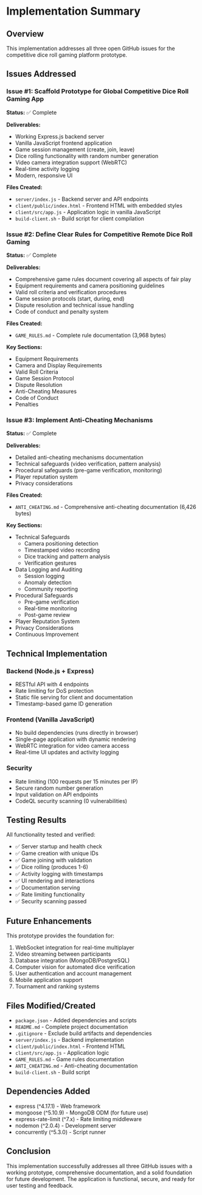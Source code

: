 # Implementation Summary

## Overview
This implementation addresses all three open GitHub issues for the competitive dice roll gaming platform prototype.

## Issues Addressed

### Issue #1: Scaffold Prototype for Global Competitive Dice Roll Gaming App
**Status:** ✅ Complete

**Deliverables:**
- Working Express.js backend server
- Vanilla JavaScript frontend application
- Game session management (create, join, leave)
- Dice rolling functionality with random number generation
- Video camera integration support (WebRTC)
- Real-time activity logging
- Modern, responsive UI

**Files Created:**
- `server/index.js` - Backend server and API endpoints
- `client/public/index.html` - Frontend HTML with embedded styles
- `client/src/app.js` - Application logic in vanilla JavaScript
- `build-client.sh` - Build script for client compilation

### Issue #2: Define Clear Rules for Competitive Remote Dice Roll Gaming
**Status:** ✅ Complete

**Deliverables:**
- Comprehensive game rules document covering all aspects of fair play
- Equipment requirements and camera positioning guidelines
- Valid roll criteria and verification procedures
- Game session protocols (start, during, end)
- Dispute resolution and technical issue handling
- Code of conduct and penalty system

**Files Created:**
- `GAME_RULES.md` - Complete rule documentation (3,968 bytes)

**Key Sections:**
- Equipment Requirements
- Camera and Display Requirements
- Valid Roll Criteria
- Game Session Protocol
- Dispute Resolution
- Anti-Cheating Measures
- Code of Conduct
- Penalties

### Issue #3: Implement Anti-Cheating Mechanisms
**Status:** ✅ Complete

**Deliverables:**
- Detailed anti-cheating mechanisms documentation
- Technical safeguards (video verification, pattern analysis)
- Procedural safeguards (pre-game verification, monitoring)
- Player reputation system
- Privacy considerations

**Files Created:**
- `ANTI_CHEATING.md` - Comprehensive anti-cheating documentation (6,426 bytes)

**Key Sections:**
- Technical Safeguards
  - Camera positioning detection
  - Timestamped video recording
  - Dice tracking and pattern analysis
  - Verification gestures
- Data Logging and Auditing
  - Session logging
  - Anomaly detection
  - Community reporting
- Procedural Safeguards
  - Pre-game verification
  - Real-time monitoring
  - Post-game review
- Player Reputation System
- Privacy Considerations
- Continuous Improvement

## Technical Implementation

### Backend (Node.js + Express)
- RESTful API with 4 endpoints
- Rate limiting for DoS protection
- Static file serving for client and documentation
- Timestamp-based game ID generation

### Frontend (Vanilla JavaScript)
- No build dependencies (runs directly in browser)
- Single-page application with dynamic rendering
- WebRTC integration for video camera access
- Real-time UI updates and activity logging

### Security
- Rate limiting (100 requests per 15 minutes per IP)
- Secure random number generation
- Input validation on API endpoints
- CodeQL security scanning (0 vulnerabilities)

## Testing Results
All functionality tested and verified:
- ✅ Server startup and health check
- ✅ Game creation with unique IDs
- ✅ Game joining with validation
- ✅ Dice rolling (produces 1-6)
- ✅ Activity logging with timestamps
- ✅ UI rendering and interactions
- ✅ Documentation serving
- ✅ Rate limiting functionality
- ✅ Security scanning passed

## Future Enhancements
This prototype provides the foundation for:
1. WebSocket integration for real-time multiplayer
2. Video streaming between participants
3. Database integration (MongoDB/PostgreSQL)
4. Computer vision for automated dice verification
5. User authentication and account management
6. Mobile application support
7. Tournament and ranking systems

## Files Modified/Created
- `package.json` - Added dependencies and scripts
- `README.md` - Complete project documentation
- `.gitignore` - Exclude build artifacts and dependencies
- `server/index.js` - Backend implementation
- `client/public/index.html` - Frontend HTML
- `client/src/app.js` - Application logic
- `GAME_RULES.md` - Game rules documentation
- `ANTI_CHEATING.md` - Anti-cheating documentation
- `build-client.sh` - Build script

## Dependencies Added
- express (^4.17.1) - Web framework
- mongoose (^5.10.9) - MongoDB ODM (for future use)
- express-rate-limit (^7.x) - Rate limiting middleware
- nodemon (^2.0.4) - Development server
- concurrently (^5.3.0) - Script runner

## Conclusion
This implementation successfully addresses all three GitHub issues with a working prototype, comprehensive documentation, and a solid foundation for future development. The application is functional, secure, and ready for user testing and feedback.
